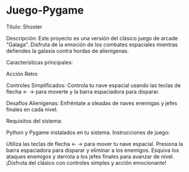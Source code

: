 # Juego-Pygame
Título: Shooter

Descripción:
Este proyecto es una versión del clásico juego de arcade "Galaga". Disfruta de la emoción de los combates espaciales mientras defiendes la galaxia contra hordas de alienígenas.

Características principales:

Acción Retro

Controles Simplificados: Controla tu nave espacial usando las teclas de flecha <- -> para moverte y la barra espaciadora para disparar.

Desafíos Alienígenas: Enfréntate a oleadas de naves enemigas y jefes finales en cada nivel.

Requisitos del sistema:

Python y Pygame instalados en tu sistema.
Instrucciones de juego:

Utiliza las teclas de flecha <- -> para mover tu nave espacial.
Presiona la barra espaciadora para disparar y eliminar a los enemigos.
Esquiva los ataques enemigos y derrota a los jefes finales para avanzar de nivel.
¡Disfruta del clásico con controles simples y acción emocionante!